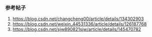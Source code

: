 ### 参考帖子
  1. https://blog.csdn.net/changcheng00/article/details/134302903
  1. https://blog.csdn.net/weixin_44531336/article/details/126187768
  1. https://blog.csdn.net/sjw890821sjw/article/details/145470782
